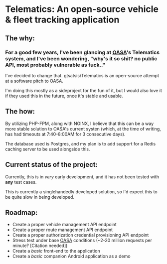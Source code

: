 # Telematics: An open-source vehicle & fleet tracking application

## The why:
### For a good few years, I've been glancing at [OASA](http://telematics.oasa.gr)'s Telematics system, and I've been wondering, "why's it so shit? no public API, most probably vulnerable as fuck.."
I've decided to change that. gtsatsis/Telematics is an open-source attempt at a software pitch to OASA.

I'm doing this mostly as a sideproject for the fun of it, but I would also love it if they used this in the future, once it's stable and usable.

## The how:
By utilizing PHP-FPM, along with NGINX, I believe that this can be a way more stable solution to OASA's current systen (which, at the time of writing, has had timeouts at 7:40-8:00AM for 3 consecutive days).

The database used is Postgres, and my plan is to add support for a Redis caching server to be used alongside this.

## Current status of the project:
Currently, this is in *very* early development, and it has not been tested with **any** test cases.

This is currently a singlehandedly developed solution, so I'd expect this to be quite slow in being developed.

## Roadmap:
* Create a proper vehicle management API endpoint
* Create a proper route management API endpoint
* Create a proper authorization credential provisioning API endpoint
* Stress test under base [OASA](http://oasa.gr) conditions (~2-20 million requests per minute? [Citation needed])
* Create a *basic* front-end to the application
* Create a *basic* companion Android application as a demo